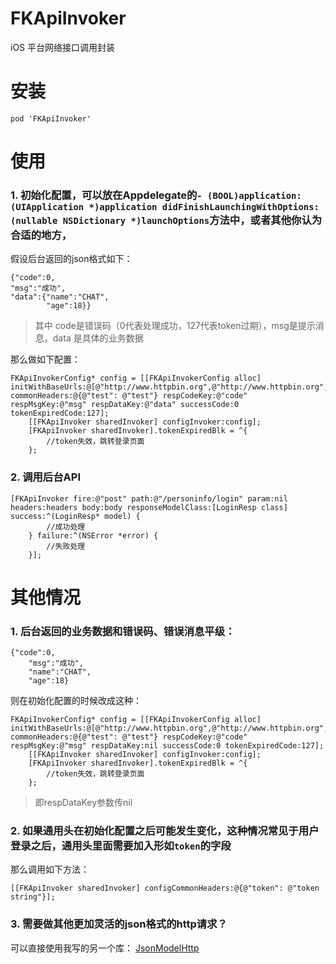 # FKApiInvoker
iOS 平台网络接口调用封装

# 安装
```
pod 'FKApiInvoker'
```

# 使用
### 1. 初始化配置，可以放在Appdelegate的`- (BOOL)application:(UIApplication *)application didFinishLaunchingWithOptions:(nullable NSDictionary *)launchOptions`方法中，或者其他你认为合适的地方，

假设后台返回的json格式如下：
```
{"code":0,
"msg":"成功",
"data":{"name":"CHAT",
        "age":18}}
```
> 其中 code是错误码（0代表处理成功，127代表token过期），msg是提示消息，data 是具体的业务数据

那么做如下配置：

```
FKApiInvokerConfig* config = [[FKApiInvokerConfig alloc] initWithBaseUrls:@[@"http://www.httpbin.org",@"http://www.httpbin.org",@"http://www.httpbin.org",@"http://www.httpbin.org"] commonHeaders:@{@"test": @"test"} respCodeKey:@"code" respMsgKey:@"msg" respDataKey:@"data" successCode:0 tokenExpiredCode:127];
    [[FKApiInvoker sharedInvoker] configInvoker:config];
    [FKApiInvoker sharedInvoker].tokenExpiredBlk = ^{
        //token失效，跳转登录页面
    };
```
### 2. 调用后台API


```
[FKApiInvoker fire:@"post" path:@"/personinfo/login" param:nil headers:headers body:body responseModelClass:[LoginResp class] success:^(LoginResp* model) {
        //成功处理
    } failure:^(NSError *error) {
        //失败处理
    }];
```

# 其他情况

### 1. 后台返回的业务数据和错误码、错误消息平级：

```
{"code":0,
    "msg":"成功",
    "name":"CHAT",
    "age":18}
```
则在初始化配置的时候改成这种：
```
FKApiInvokerConfig* config = [[FKApiInvokerConfig alloc] initWithBaseUrls:@[@"http://www.httpbin.org",@"http://www.httpbin.org",@"http://www.httpbin.org",@"http://www.httpbin.org"] commonHeaders:@{@"test": @"test"} respCodeKey:@"code" respMsgKey:@"msg" respDataKey:nil successCode:0 tokenExpiredCode:127];
    [[FKApiInvoker sharedInvoker] configInvoker:config];
    [FKApiInvoker sharedInvoker].tokenExpiredBlk = ^{
        //token失效，跳转登录页面
    };
```
> 即respDataKey参数传nil

### 2. 如果通用头在初始化配置之后可能发生变化，这种情况常见于用户登录之后，通用头里面需要加入形如`token`的字段

那么调用如下方法：
```
[[FKApiInvoker sharedInvoker] configCommonHeaders:@{@"token": @"token string"}];
```

### 3. 需要做其他更加灵活的json格式的http请求？
可以直接使用我写的另一个库：
[JsonModelHttp](https://github.com/wochen85/JsonModelHttp)
